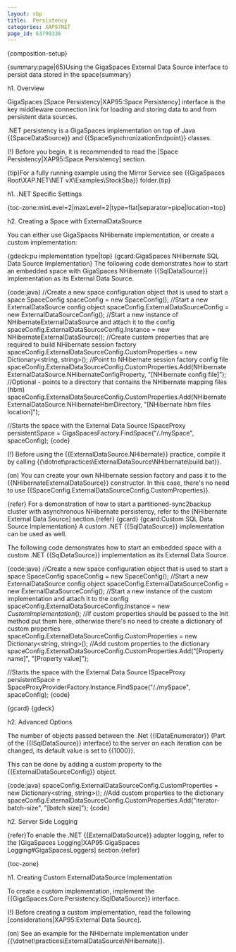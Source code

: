 ```yaml
---
layout: sbp
title:  Persistency
categories: XAP97NET
page_id: 63799336
---
```


{composition-setup}

{summary:page|65}Using the GigaSpaces External Data Source interface to persist data stored in the space{summary}

h1. Overview

GigaSpaces [Space Persistency|XAP95:Space Persistency] interface is the key middleware connection link for loading and storing data to and from persistent data sources.

.NET persistency is a GigaSpaces implementation on top of Java {{SpaceDataSource}} and {{SpaceSynchronizationEndpoint}} classes.

(!) Before you begin, it is recommended to read the [Space Persistency|XAP95:Space Persistency] section.

{tip}For a fully running example using the Mirror Service see {{GigaSpaces Root\XAP.NET\NET vX\Examples\StockSba}} folder.{tip}

h1. .NET Specific Settings

{toc-zone:minLevel=2|maxLevel=2|type=flat|separator=pipe|location=top}

h2. Creating a Space with ExternalDataSource

You can either use GigaSpaces NHibernate implementation, or create a custom implementation:

{gdeck:pu implementation type|top}
{gcard:GigaSpaces NHibernate SQL Data Source Implementation}
The following code demonstrates how to start an embedded space with GigaSpaces NHibernate {{SqlDataSource}} implementation as its External Data Source.

{code:java}
//Create a new space configuration object that is used to start a space
SpaceConfig spaceConfig = new SpaceConfig();
//Start a new ExternalDataSource config object
spaceConfig.ExternalDataSourceConfig = new ExternalDataSourceConfig();
//Start a new instance of NHibernateExternalDataSource and attach it to the config
spaceConfig.ExternalDataSourceConfig.Instance = new NHibernateExternalDataSource();
//Create custom properties that are required to build NHibernate session factory
spaceConfig.ExternalDataSourceConfig.CustomProperties = new Dictionary<string, string>();
//Point to NHibernate session factory config file
spaceConfig.ExternalDataSourceConfig.CustomProperties.Add(NHibernateExternalDataSource.NHibernateConfigProperty,
"[NHibernate config file]");
//Optional - points to a directory that contains the NHibernate mapping files (hbm)
spaceConfig.ExternalDataSourceConfig.CustomProperties.Add(NHibernateExternalDataSource.NHibernateHbmDirectory,
 "[NHibernate hbm files location]");

//Starts the space with the External Data Source
ISpaceProxy persistentSpace = GigaSpacesFactory.FindSpace("/./mySpace", spaceConfig);
{code}

(!) Before using the {{ExternalDataSource.NHibernate}} practice, compile it by calling {{<GigaSpaces Root>\dotnet\practices\ExternalDataSource\NHibernate\build.bat}}.

(on) You can create your own NHibernate session factory and pass it to the {{NHibernateExternalDataSource}} constructor. In this case, there's no need to use {{SpaceConfig.ExternalDataSourceConfig.CustomProperties}}.

{refer} For a demonstration of how to start a partitioned-sync2backup cluster with asynchronous NHibernate persistency, refer to the [NHibernate External Data Source] section.{refer}
{gcard}
{gcard:Custom SQL Data Source Implementation}
A custom .NET {{SqlDataSource}} implementation can be used as well.

The following code demonstrates how to start an embedded space with a custom .NET {{SqlDataSource}} implementation as its External Data Source.

{code:java}
//Create a new space configuration object that is used to start a space
SpaceConfig spaceConfig = new SpaceConfig();
//Start a new ExternalDataSource config object
spaceConfig.ExternalDataSourceConfig = new ExternalDataSourceConfig();
//Start a new instance of the custom implementation and attach it to the config
spaceConfig.ExternalDataSourceConfig.Instance = new *CustomImplementation*();
//if custom properties should be passed to the Init method put them here, otherwise there's no need to create a dictionary of custom properties
spaceConfig.ExternalDataSourceConfig.CustomProperties = new Dictionary<string, string>();
//Add custom properties to the dictionary
spaceConfig.ExternalDataSourceConfig.CustomProperties.Add("[Property name]", "[Property value]");

//Starts the space with the External Data Source
ISpaceProxy persistentSpace = SpaceProxyProviderFactory.Instance.FindSpace("/./mySpace", spaceConfig);
{code}

{gcard}
{gdeck}

h2. Advanced Options

The number of objects passed between the .Net {{IDataEnumerator}} (Part of the {{ISqlDataSource}} interface) to the server on each iteration can be changed, its default value is set to {{1000}}.

This can be done by adding a custom property to the {{ExternalDataSourceConfig}} object.

{code:java}
spaceConfig.ExternalDataSourceConfig.CustomProperties = new Dictionary<string, string>();
//Add custom properties to the dictionary
spaceConfig.ExternalDataSourceConfig.CustomProperties.Add("iterator-batch-size", "[batch size]");
{code}

h2. Server Side Logging

{refer}To enable the .NET {{ExternalDataSource}} adapter logging, refer to the [GigaSpaces Logging|XAP95:GigaSpaces Logging#GigaSpacesLoggers] section.{refer}

{toc-zone}

h1. Creating Custom ExternalDataSource Implementation

To create a custom implementation, implement the {{GigaSpaces.Core.Persistency.ISqlDataSource}} interface.

(!) Before creating a custom implementation, read the following [considerations|XAP95:External Data Source].

(on) See an example for the NHibernate implementation under {{<GigaSpaces Root>\dotnet\practices\ExternalDataSource\NHibernate}}.